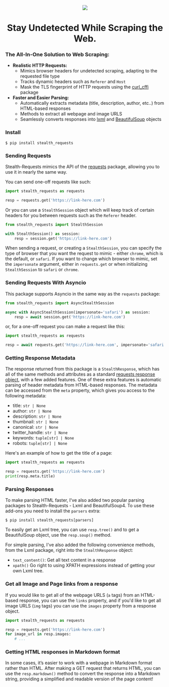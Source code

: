 <p align="center">
    <img src="https://github.com/jpjacobpadilla/Stealth-Requests/blob/0572cdf58d141239e945a1562490b1d00054379c/logo.png?raw=true">
</p>

<h1 align="center">Stay Undetected While Scraping the Web.</h1>

### The All-In-One Solution to Web Scraping:
- **Realistic HTTP Requests:**
    - Mimics browser headers for undetected scraping, adapting to the requested file type
    - Tracks dynamic headers such as `Referer` and `Host`
    - Mask the TLS fingerprint of HTTP requests using the [curl_cffi](https://curl-cffi.readthedocs.io/en/latest/) package
- **Faster and Easier Parsing:**
    - Automatically extracts metadata (title, description, author, etc..) from HTML-based responses
    - Methods to extract all webpage and image URLS
    - Seamlessly converts responses into [lxml](https://lxml.de/apidoc/lxml.html) and [BeautifulSoup](https://beautiful-soup-4.readthedocs.io/en/latest/) objects

### Install

```
$ pip install stealth_requests
```

### Sending Requests

Stealth-Requests mimics the API of the [requests](https://requests.readthedocs.io/en/latest/) package, allowing you to use it in nearly the same way.

You can send one-off requests like such:

```python
import stealth_requests as requests

resp = requests.get('https://link-here.com')
```

Or you can use a `StealthSession` object which will keep track of certain headers for you between requests such as the `Referer` header.

```python
from stealth_requests import StealthSession

with StealthSession() as session:
    resp = session.get('https://link-here.com')
```

When sending a request, or creating a `StealthSession`, you can specify the type of browser that you want the request to mimic - either `chrome`, which is the default, or `safari`. If you want to change which browser to mimic, set the `impersonate` argument, either in `requests.get` or when initializing `StealthSession` to `safari` or `chrome`.

### Sending Requests With Asyncio

This package supports Asyncio in the same way as the `requests` package:

```python
from stealth_requests import AsyncStealthSession

async with AsyncStealthSession(impersonate='safari') as session:
    resp = await session.get('https://link-here.com')
```

or, for a one-off request you can make a request like this:

```python
import stealth_requests as requests

resp = await requests.get('https://link-here.com', impersonate='safari')
```

### Getting Response Metadata

The response returned from this package is a `StealthResponse`, which has all of the same methods and attributes as a standard [requests response object](https://requests.readthedocs.io/en/latest/api/#requests.Response), with a few added features. One of these extra features is automatic parsing of header metadata from HTML-based responses. The metadata can be accessed from the `meta` property, which gives you access to the following metadata:

- title: `str | None`
- author: `str | None`
- description: `str | None`
- thumbnail: `str | None`
- canonical: `str | None`
- twitter_handle: `str | None`
- keywords: `tuple[str] | None`
- robots: `tuple[str] | None`

Here's an example of how to get the title of a page:

```python
import stealth_requests as requests

resp = requests.get('https://link-here.com')
print(resp.meta.title)
```

### Parsing Responses

To make parsing HTML faster, I've also added two popular parsing packages to Stealth-Requests - Lxml and BeautifulSoup4. To use these add-ons you need to install the `parsers` extra: 

```
$ pip install stealth_requests[parsers]
```

To easily get an Lxml tree, you can use `resp.tree()` and to get a BeautifulSoup object, use the `resp.soup()` method.

For simple parsing, I've also added the following convenience methods, from the Lxml package, right into the `StealthResponse` object:

- `text_content()`: Get all text content in a response
- `xpath()` Go right to using XPATH expressions instead of getting your own Lxml tree.

### Get all Image and Page links from a response

If you would like to get all of the webpage URLS (`a` tags) from an HTML-based response, you can use the `links` property, and if you'd like to get all image URLS (`img` tags) you can use the `images` property from a response object.

```python
import stealth_requests as requests

resp = requests.get('https://link-here.com')
for image_url in resp.images:
    # ...
```


### Getting HTML responses in Markdown format

In some cases, it’s easier to work with a webpage in Markdown format rather than HTML. After making a GET request that returns HTML, you can use the `resp.markdown()` method to convert the response into a Markdown string, providing a simplified and readable version of the page content!